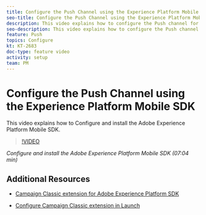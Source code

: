 ```yaml
---
title: Configure the Push Channel using the Experience Platform Mobile SDK 
seo-title: Configure the Push Channel using the Experience Platform Mobile SDK 
description: This video explains how to configure the Push channel for Campaign Classic using the Experience Cloud Mobile SDK. 
seo-description: This video explains how to configure the Push channel for Campaign Classic using the Experience Cloud Mobile SDK.
feature: Push
topics: Configure
kt: KT-2683
doc-type: feature video
activity: setup
team: PM
---
```


# Configure the Push Channel using the Experience Platform Mobile SDK 

This video explains how to Configure and install the Adobe Experience Platform Mobile SDK.

>[!VIDEO](https://video.tv.adobe.com/v/27699?quality=12)

*Configure and install the Adobe Experience Platform Mobile SDK (07:04 min)*

## Additional Resources

* [Campaign Classic extension for Adobe Experience Platform SDK](https://helpx-internal.corp.adobe.com/content/help/en/campaign/kb/acc-aep-extension.html)

* [Configure Campaign Classic extension in Launch](https://aep-sdks.gitbook.io/docs/using-mobile-extensions/adobe-campaignclassic)
